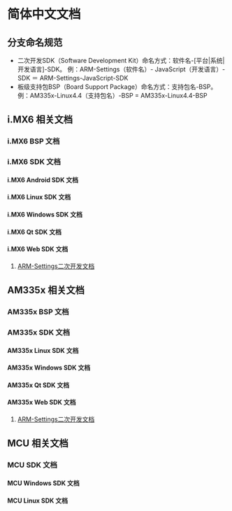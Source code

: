 # 简体中文文档

## 分支命名规范

* 二次开发SDK（Software Development Kit）命名方式：软件名-[平台|系统|开发语言]-SDK。
例：ARM-Settings（软件名）- JavaScript（开发语言）-SDK ＝ ARM-Settings-JavaScript-SDK
* 板级支持包BSP（Board Support Package）命名方式：支持包名-BSP。  
例：AM335x-Linux4.4（支持包名）-BSP = AM335x-Linux4.4-BSP

## i.MX6 相关文档

### i.MX6 BSP 文档

### i.MX6 SDK 文档

#### i.MX6 Android SDK 文档

#### i.MX6 Linux SDK 文档

#### i.MX6 Windows SDK 文档

#### i.MX6 Qt SDK 文档

#### i.MX6 Web SDK 文档

1. [ARM-Settings二次开发文档](https://github.com/AplexOS/zh-cmn-Hans/tree/ARM-Settings-SDK)

## AM335x 相关文档

### AM335x BSP 文档

### AM335x SDK 文档

#### AM335x Linux SDK 文档

#### AM335x Windows SDK 文档

#### AM335x Qt SDK 文档

#### AM335x Web SDK 文档

1. [ARM-Settings二次开发文档](https://github.com/AplexOS/zh-cmn-Hans/tree/ARM-Settings-SDK)

## MCU 相关文档

### MCU SDK 文档

#### MCU Windows SDK 文档

#### MCU Linux SDK 文档



